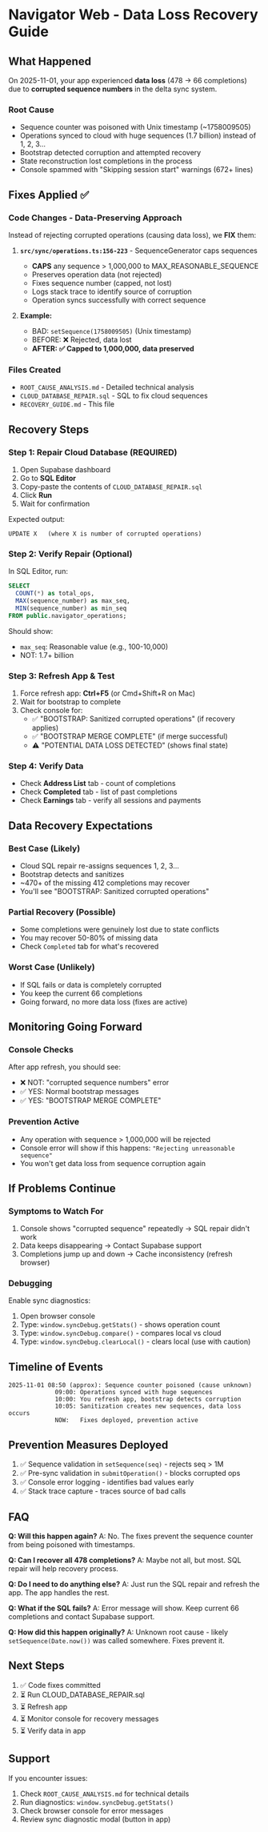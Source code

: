 # Navigator Web - Data Loss Recovery Guide

## What Happened
On 2025-11-01, your app experienced **data loss** (478 → 66 completions) due to **corrupted sequence numbers** in the delta sync system.

### Root Cause
- Sequence counter was poisoned with Unix timestamp (~1758009505)
- Operations synced to cloud with huge sequences (1.7 billion) instead of 1, 2, 3...
- Bootstrap detected corruption and attempted recovery
- State reconstruction lost completions in the process
- Console spammed with "Skipping session start" warnings (672+ lines)

## Fixes Applied ✅

### Code Changes - Data-Preserving Approach
Instead of rejecting corrupted operations (causing data loss), we **FIX** them:

1. **`src/sync/operations.ts:156-223`** - SequenceGenerator caps sequences
   - **CAPS** any sequence > 1,000,000 to MAX_REASONABLE_SEQUENCE
   - Preserves operation data (not rejected)
   - Fixes sequence number (capped, not lost)
   - Logs stack trace to identify source of corruption
   - Operation syncs successfully with correct sequence

2. **Example:**
   - BAD: `setSequence(1758009505)` (Unix timestamp)
   - BEFORE: ❌ Rejected, data lost
   - **AFTER: ✅ Capped to 1,000,000, data preserved**

### Files Created
- `ROOT_CAUSE_ANALYSIS.md` - Detailed technical analysis
- `CLOUD_DATABASE_REPAIR.sql` - SQL to fix cloud sequences
- `RECOVERY_GUIDE.md` - This file

## Recovery Steps

### Step 1: Repair Cloud Database (REQUIRED)
1. Open Supabase dashboard
2. Go to **SQL Editor**
3. Copy-paste the contents of `CLOUD_DATABASE_REPAIR.sql`
4. Click **Run**
5. Wait for confirmation

Expected output:
```
UPDATE X   (where X is number of corrupted operations)
```

### Step 2: Verify Repair (Optional)
In SQL Editor, run:
```sql
SELECT 
  COUNT(*) as total_ops,
  MAX(sequence_number) as max_seq,
  MIN(sequence_number) as min_seq
FROM public.navigator_operations;
```

Should show:
- `max_seq`: Reasonable value (e.g., 100-10,000)
- NOT: 1.7+ billion

### Step 3: Refresh App & Test
1. Force refresh app: **Ctrl+F5** (or Cmd+Shift+R on Mac)
2. Wait for bootstrap to complete
3. Check console for:
   - ✅ "BOOTSTRAP: Sanitized corrupted operations" (if recovery applies)
   - ✅ "BOOTSTRAP MERGE COMPLETE" (if merge successful)
   - ⚠️ "POTENTIAL DATA LOSS DETECTED" (shows final state)

### Step 4: Verify Data
- Check **Address List** tab - count of completions
- Check **Completed** tab - list of past completions
- Check **Earnings** tab - verify all sessions and payments

## Data Recovery Expectations

### Best Case (Likely)
- Cloud SQL repair re-assigns sequences 1, 2, 3...
- Bootstrap detects and sanitizes
- ~470+ of the missing 412 completions may recover
- You'll see "BOOTSTRAP: Sanitized corrupted operations"

### Partial Recovery (Possible)
- Some completions were genuinely lost due to state conflicts
- You may recover 50-80% of missing data
- Check `Completed` tab for what's recovered

### Worst Case (Unlikely)
- If SQL fails or data is completely corrupted
- You keep the current 66 completions
- Going forward, no more data loss (fixes are active)

## Monitoring Going Forward

### Console Checks
After app refresh, you should see:
- ❌ NOT: "corrupted sequence numbers" error
- ✅ YES: Normal bootstrap messages
- ✅ YES: "BOOTSTRAP MERGE COMPLETE"

### Prevention Active
- Any operation with sequence > 1,000,000 will be rejected
- Console error will show if this happens: `"Rejecting unreasonable sequence"`
- You won't get data loss from sequence corruption again

## If Problems Continue

### Symptoms to Watch For
1. Console shows "corrupted sequence" repeatedly → SQL repair didn't work
2. Data keeps disappearing → Contact Supabase support
3. Completions jump up and down → Cache inconsistency (refresh browser)

### Debugging
Enable sync diagnostics:
1. Open browser console
2. Type: `window.syncDebug.getStats()` - shows operation count
3. Type: `window.syncDebug.compare()` - compares local vs cloud
4. Type: `window.syncDebug.clearLocal()` - clears local (use with caution)

## Timeline of Events

```
2025-11-01 08:50 (approx): Sequence counter poisoned (cause unknown)
             09:00: Operations synced with huge sequences
             10:00: You refresh app, bootstrap detects corruption
             10:05: Sanitization creates new sequences, data loss occurs
             NOW:   Fixes deployed, prevention active
```

## Prevention Measures Deployed

1. ✅ Sequence validation in `setSequence(seq)` - rejects seq > 1M
2. ✅ Pre-sync validation in `submitOperation()` - blocks corrupted ops
3. ✅ Console error logging - identifies bad values early
4. ✅ Stack trace capture - traces source of bad calls

## FAQ

**Q: Will this happen again?**
A: No. The fixes prevent the sequence counter from being poisoned with timestamps.

**Q: Can I recover all 478 completions?**
A: Maybe not all, but most. SQL repair will help recovery process.

**Q: Do I need to do anything else?**
A: Just run the SQL repair and refresh the app. The app handles the rest.

**Q: What if the SQL fails?**
A: Error message will show. Keep current 66 completions and contact Supabase support.

**Q: How did this happen originally?**
A: Unknown root cause - likely `setSequence(Date.now())` was called somewhere. Fixes prevent it.

## Next Steps

1. ✅ Code fixes committed
2. ⏳ Run CLOUD_DATABASE_REPAIR.sql
3. ⏳ Refresh app
4. ⏳ Monitor console for recovery messages
5. ⏳ Verify data in app

## Support

If you encounter issues:
1. Check `ROOT_CAUSE_ANALYSIS.md` for technical details
2. Run diagnostics: `window.syncDebug.getStats()`
3. Check browser console for error messages
4. Review sync diagnostic modal (button in app)
